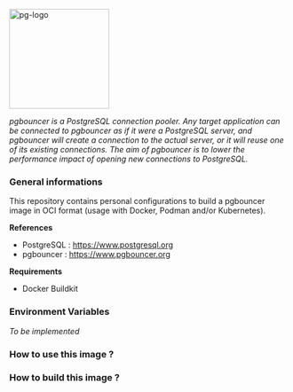 <p><img src="https://icon-library.com/images/postgresql-icon/postgresql-icon-20.jpg" alt="pg-logo" title="pg" align="top" height=180 /></p>

*pgbouncer is a PostgreSQL connection pooler. Any target application can be connected to pgbouncer as if it were a PostgreSQL server, and pgbouncer will create a connection to the actual server, or it will reuse one of its existing connections. The aim of pgbouncer is to lower the performance impact of opening new connections to PostgreSQL.*

### General informations

This repository contains personal configurations to build a pgbouncer image in OCI format (usage with Docker, Podman and/or Kubernetes).

**References**

  - PostgreSQL : https://www.postgresql.org
  - pgbouncer : https://www.pgbouncer.org

**Requirements**
  
  - Docker Buildkit

### Environment Variables

*To be implemented*

### How to use this image ?

### How to build this image ?
